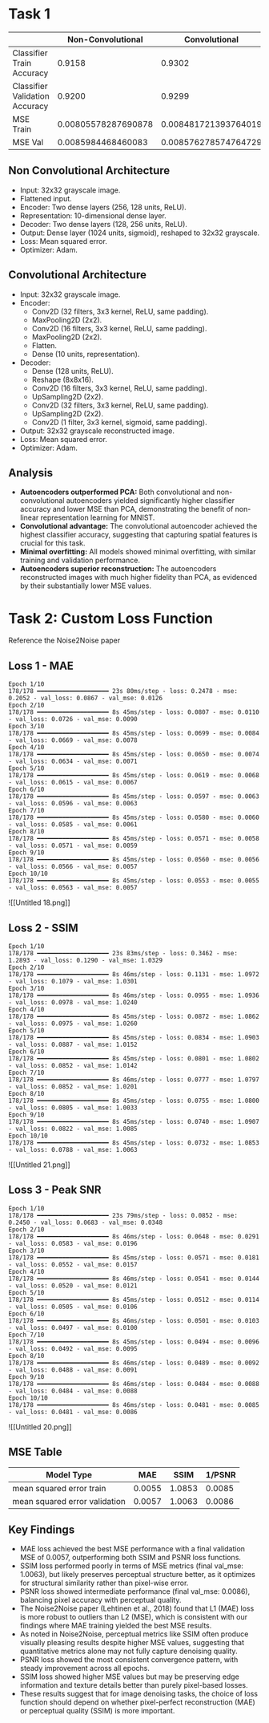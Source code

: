 
# Task 1

|                                | Non-Convolutional   | Convolutional        | PCA    |
| ------------------------------ | ------------------- | -------------------- | ------ |
| Classifier Train Accuracy      | 0.9158              | 0.9302               | 0.8100 |
| Classifier Validation Accuracy | 0.9200              | 0.9299               | 0.8159 |
| MSE Train                      | 0.00805578287690878 | 0.008481721393764019 | 0.0258 |
| MSE Val                        | 0.0085984468460083  | 0.008576278574764729 | 0.0256 |

## Non Convolutional Architecture

- Input: 32x32 grayscale image.
- Flattened input.
- Encoder: Two dense layers (256, 128 units, ReLU).
- Representation: 10-dimensional dense layer.
- Decoder: Two dense layers (128, 256 units, ReLU).
- Output: Dense layer (1024 units, sigmoid), reshaped to 32x32 grayscale.
- Loss: Mean squared error.
- Optimizer: Adam.

## Convolutional Architecture

- Input: 32x32 grayscale image.
- Encoder:
    - Conv2D (32 filters, 3x3 kernel, ReLU, same padding).
    - MaxPooling2D (2x2).
    - Conv2D (16 filters, 3x3 kernel, ReLU, same padding).
    - MaxPooling2D (2x2).
    - Flatten.
    - Dense (10 units, representation).
- Decoder:
    - Dense (128 units, ReLU).
    - Reshape (8x8x16).
    - Conv2D (16 filters, 3x3 kernel, ReLU, same padding).
    - UpSampling2D (2x2).
    - Conv2D (32 filters, 3x3 kernel, ReLU, same padding).
    - UpSampling2D (2x2).
    - Conv2D (1 filter, 3x3 kernel, sigmoid, same padding).
- Output: 32x32 grayscale reconstructed image.
- Loss: Mean squared error.
- Optimizer: Adam.


## Analysis

- **Autoencoders outperformed PCA:** Both convolutional and non-convolutional autoencoders yielded significantly higher classifier accuracy and lower MSE than PCA, demonstrating the benefit of non-linear representation learning for MNIST.
- **Convolutional advantage:** The convolutional autoencoder achieved the highest classifier accuracy, suggesting that capturing spatial features is crucial for this task.
- **Minimal overfitting:** All models showed minimal overfitting, with similar training and validation performance.
- **Autoencoders superior reconstruction:** The autoencoders reconstructed images with much higher fidelity than PCA, as evidenced by their substantially lower MSE values.









# Task 2: Custom Loss Function

Reference the Noise2Noise paper
## Loss 1 - MAE

```
Epoch 1/10
178/178 ━━━━━━━━━━━━━━━━━━━━ 23s 80ms/step - loss: 0.2478 - mse: 0.2052 - val_loss: 0.0867 - val_mse: 0.0126
Epoch 2/10
178/178 ━━━━━━━━━━━━━━━━━━━━ 8s 45ms/step - loss: 0.0807 - mse: 0.0110 - val_loss: 0.0726 - val_mse: 0.0090
Epoch 3/10
178/178 ━━━━━━━━━━━━━━━━━━━━ 8s 45ms/step - loss: 0.0699 - mse: 0.0084 - val_loss: 0.0669 - val_mse: 0.0078
Epoch 4/10
178/178 ━━━━━━━━━━━━━━━━━━━━ 8s 45ms/step - loss: 0.0650 - mse: 0.0074 - val_loss: 0.0634 - val_mse: 0.0071
Epoch 5/10
178/178 ━━━━━━━━━━━━━━━━━━━━ 8s 45ms/step - loss: 0.0619 - mse: 0.0068 - val_loss: 0.0615 - val_mse: 0.0067
Epoch 6/10
178/178 ━━━━━━━━━━━━━━━━━━━━ 8s 45ms/step - loss: 0.0597 - mse: 0.0063 - val_loss: 0.0596 - val_mse: 0.0063
Epoch 7/10
178/178 ━━━━━━━━━━━━━━━━━━━━ 8s 45ms/step - loss: 0.0580 - mse: 0.0060 - val_loss: 0.0585 - val_mse: 0.0061
Epoch 8/10
178/178 ━━━━━━━━━━━━━━━━━━━━ 8s 45ms/step - loss: 0.0571 - mse: 0.0058 - val_loss: 0.0571 - val_mse: 0.0059
Epoch 9/10
178/178 ━━━━━━━━━━━━━━━━━━━━ 8s 45ms/step - loss: 0.0560 - mse: 0.0056 - val_loss: 0.0566 - val_mse: 0.0057
Epoch 10/10
178/178 ━━━━━━━━━━━━━━━━━━━━ 8s 45ms/step - loss: 0.0553 - mse: 0.0055 - val_loss: 0.0563 - val_mse: 0.0057
```

![[Untitled 18.png]]

## Loss 2 - SSIM
```
Epoch 1/10
178/178 ━━━━━━━━━━━━━━━━━━━━ 23s 83ms/step - loss: 0.3462 - mse: 1.2893 - val_loss: 0.1290 - val_mse: 1.0329
Epoch 2/10
178/178 ━━━━━━━━━━━━━━━━━━━━ 8s 46ms/step - loss: 0.1131 - mse: 1.0972 - val_loss: 0.1079 - val_mse: 1.0301
Epoch 3/10
178/178 ━━━━━━━━━━━━━━━━━━━━ 8s 46ms/step - loss: 0.0955 - mse: 1.0936 - val_loss: 0.0978 - val_mse: 1.0240
Epoch 4/10
178/178 ━━━━━━━━━━━━━━━━━━━━ 8s 45ms/step - loss: 0.0872 - mse: 1.0862 - val_loss: 0.0975 - val_mse: 1.0260
Epoch 5/10
178/178 ━━━━━━━━━━━━━━━━━━━━ 8s 45ms/step - loss: 0.0834 - mse: 1.0903 - val_loss: 0.0887 - val_mse: 1.0152
Epoch 6/10
178/178 ━━━━━━━━━━━━━━━━━━━━ 8s 45ms/step - loss: 0.0801 - mse: 1.0802 - val_loss: 0.0852 - val_mse: 1.0142
Epoch 7/10
178/178 ━━━━━━━━━━━━━━━━━━━━ 8s 46ms/step - loss: 0.0777 - mse: 1.0797 - val_loss: 0.0852 - val_mse: 1.0201
Epoch 8/10
178/178 ━━━━━━━━━━━━━━━━━━━━ 8s 45ms/step - loss: 0.0755 - mse: 1.0800 - val_loss: 0.0805 - val_mse: 1.0033
Epoch 9/10
178/178 ━━━━━━━━━━━━━━━━━━━━ 8s 45ms/step - loss: 0.0740 - mse: 1.0907 - val_loss: 0.0822 - val_mse: 1.0085
Epoch 10/10
178/178 ━━━━━━━━━━━━━━━━━━━━ 8s 45ms/step - loss: 0.0732 - mse: 1.0853 - val_loss: 0.0788 - val_mse: 1.0063
```

![[Untitled 21.png]]

## Loss 3 - Peak SNR
```
Epoch 1/10
178/178 ━━━━━━━━━━━━━━━━━━━━ 23s 79ms/step - loss: 0.0852 - mse: 0.2450 - val_loss: 0.0683 - val_mse: 0.0348
Epoch 2/10
178/178 ━━━━━━━━━━━━━━━━━━━━ 8s 46ms/step - loss: 0.0648 - mse: 0.0291 - val_loss: 0.0583 - val_mse: 0.0196
Epoch 3/10
178/178 ━━━━━━━━━━━━━━━━━━━━ 8s 45ms/step - loss: 0.0571 - mse: 0.0181 - val_loss: 0.0552 - val_mse: 0.0157
Epoch 4/10
178/178 ━━━━━━━━━━━━━━━━━━━━ 8s 46ms/step - loss: 0.0541 - mse: 0.0144 - val_loss: 0.0520 - val_mse: 0.0121
Epoch 5/10
178/178 ━━━━━━━━━━━━━━━━━━━━ 8s 45ms/step - loss: 0.0512 - mse: 0.0114 - val_loss: 0.0505 - val_mse: 0.0106
Epoch 6/10
178/178 ━━━━━━━━━━━━━━━━━━━━ 8s 46ms/step - loss: 0.0501 - mse: 0.0103 - val_loss: 0.0497 - val_mse: 0.0100
Epoch 7/10
178/178 ━━━━━━━━━━━━━━━━━━━━ 8s 45ms/step - loss: 0.0494 - mse: 0.0096 - val_loss: 0.0492 - val_mse: 0.0095
Epoch 8/10
178/178 ━━━━━━━━━━━━━━━━━━━━ 8s 46ms/step - loss: 0.0489 - mse: 0.0092 - val_loss: 0.0488 - val_mse: 0.0091
Epoch 9/10
178/178 ━━━━━━━━━━━━━━━━━━━━ 8s 46ms/step - loss: 0.0484 - mse: 0.0088 - val_loss: 0.0484 - val_mse: 0.0088
Epoch 10/10
178/178 ━━━━━━━━━━━━━━━━━━━━ 8s 46ms/step - loss: 0.0481 - mse: 0.0085 - val_loss: 0.0481 - val_mse: 0.0086
```

![[Untitled 20.png]]

## MSE Table

| Model Type                    | MAE    | SSIM   | 1/PSNR |
| ----------------------------- | ------ | ------ | ------ |
| mean squared error train      | 0.0055 | 1.0853 | 0.0085 |
| mean squared error validation | 0.0057 | 1.0063 | 0.0086 |
## Key Findings


- MAE loss achieved the best MSE performance with a final validation MSE of 0.0057, outperforming both SSIM and PSNR loss functions.
- SSIM loss performed poorly in terms of MSE metrics (final val_mse: 1.0063), but likely preserves perceptual structure better, as it optimizes for structural similarity rather than pixel-wise error.
- PSNR loss showed intermediate performance (final val_mse: 0.0086), balancing pixel accuracy with perceptual quality.
- The Noise2Noise paper (Lehtinen et al., 2018) found that L1 (MAE) loss is more robust to outliers than L2 (MSE), which is consistent with our findings where MAE training yielded the best MSE results.
- As noted in Noise2Noise, perceptual metrics like SSIM often produce visually pleasing results despite higher MSE values, suggesting that quantitative metrics alone may not fully capture denoising quality.
- PSNR loss showed the most consistent convergence pattern, with steady improvement across all epochs.
- SSIM loss showed higher MSE values but may be preserving edge information and texture details better than purely pixel-based losses.
- These results suggest that for image denoising tasks, the choice of loss function should depend on whether pixel-perfect reconstruction (MAE) or perceptual quality (SSIM) is more important.
